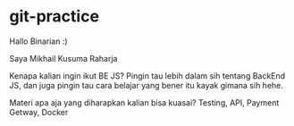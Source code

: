 # git-practice
Hallo Binarian :)

Saya Mikhail Kusuma Raharja

Kenapa kalian ingin ikut BE JS?
Pingin tau lebih dalam sih tentang BackEnd JS, dan juga pingin tau cara belajar yang bener itu kayak gimana sih hehe.

Materi apa aja yang diharapkan kalian bisa kuasai?
Testing, API, Payment Getway, Docker